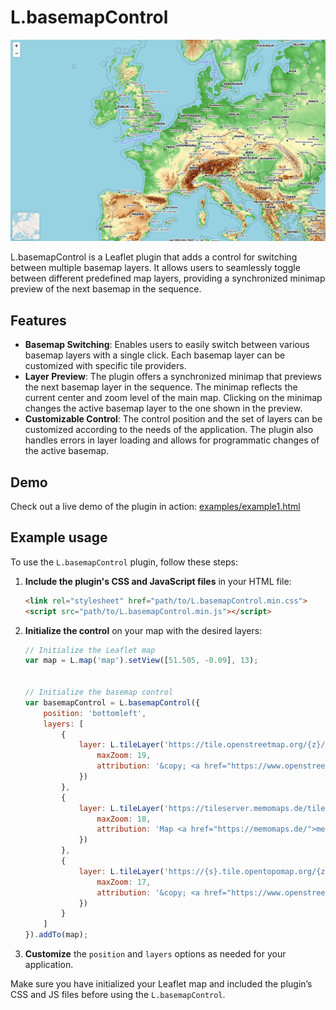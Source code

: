 # L.basemapControl

[![Screenshot of the plugin](examples/images/image1.png)](https://urban96.github.io/L.basemapControl/examples/example1.html)

L.basemapControl is a Leaflet plugin that adds a control for switching between multiple basemap layers. It allows users to seamlessly toggle between different predefined map layers, providing a synchronized minimap preview of the next basemap in the sequence.

## Features

- **Basemap Switching**: Enables users to easily switch between various basemap layers with a single click. Each basemap layer can be customized with specific tile providers.
- **Layer Preview**: The plugin offers a synchronized minimap that previews the next basemap layer in the sequence. The minimap reflects the current center and zoom level of the main map. Clicking on the minimap changes the active basemap layer to the one shown in the preview.
- **Customizable Control**: The control position and the set of layers can be customized according to the needs of the application. The plugin also handles errors in layer loading and allows for programmatic changes of the active basemap.



## Demo

Check out a live demo of the plugin in action: [examples/example1.html](https://urban96.github.io/L.basemapControl/examples/example1.html)


## Example usage

To use the `L.basemapControl` plugin, follow these steps:

1. **Include the plugin's CSS and JavaScript files** in your HTML file:

    ```html
    <link rel="stylesheet" href="path/to/L.basemapControl.min.css">
    <script src="path/to/L.basemapControl.min.js"></script>
    ```

2. **Initialize the control** on your map with the desired layers:

    ```javascript
    // Initialize the Leaflet map
    var map = L.map('map').setView([51.505, -0.09], 13);


    // Initialize the basemap control
    var basemapControl = L.basemapControl({
        position: 'bottomleft',
        layers: [
            {
                layer: L.tileLayer('https://tile.openstreetmap.org/{z}/{x}/{y}.png', {
                    maxZoom: 19,
                    attribution: '&copy; <a href="https://www.openstreetmap.org/copyright">OpenStreetMap</a> contributors'
                })
            },
            {
                layer: L.tileLayer('https://tileserver.memomaps.de/tilegen/{z}/{x}/{y}.png', {
                    maxZoom: 18,
                    attribution: 'Map <a href="https://memomaps.de/">memomaps.de</a> <a href="http://creativecommons.org/licenses/by-sa/2.0/">CC-BY-SA</a>, map data &copy; <a href="https://www.openstreetmap.org/copyright">OpenStreetMap</a> contributors'
                })
            },
            {
                layer: L.tileLayer('https://{s}.tile.opentopomap.org/{z}/{x}/{y}.png', {
                    maxZoom: 17,
                    attribution: '&copy; <a href="https://www.openstreetmap.org/copyright">OpenStreetMap</a> contributors'
                })
            }
        ]
    }).addTo(map);
    ```

3. **Customize** the `position` and `layers` options as needed for your application.

Make sure you have initialized your Leaflet map and included the plugin’s CSS and JS files before using the `L.basemapControl`.
